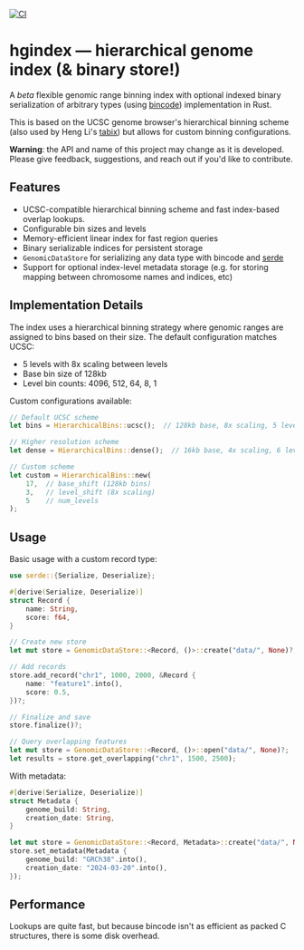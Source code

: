 [![CI](https://github.com/vsbuffalo/hgindex/actions/workflows/ci.yml/badge.svg)](https://github.com/vsbuffalo/hgindex/actions/workflows/ci.yml)

# hgindex — hierarchical genome index (& binary store!)

A *beta* flexible genomic range binning index with optional indexed binary
serialization of arbitrary types (using
[bincode](https://github.com/bincode-org/bincode)) implementation in Rust.

This is based on the UCSC genome browser's hierarchical binning scheme (also
used by Heng Li's [tabix](https://pmc.ncbi.nlm.nih.gov/articles/PMC3042176/))
but allows for custom binning configurations.

**Warning**: the API and name of this project may change as it is developed.
Please give feedback, suggestions, and reach out if you'd like to contribute.

## Features

- UCSC-compatible hierarchical binning scheme and fast index-based overlap
  lookups.
- Configurable bin sizes and levels
- Memory-efficient linear index for fast region queries
- Binary serializable indices for persistent storage
- `GenomicDataStore` for serializing any data type with bincode and
  [serde](https://serde.rs)
- Support for optional index-level metadata storage (e.g. for storing mapping
  between chromosome names and indices, etc)

## Implementation Details

The index uses a hierarchical binning strategy where genomic ranges are
assigned to bins based on their size. The default configuration matches UCSC:

- 5 levels with 8x scaling between levels
- Base bin size of 128kb
- Level bin counts: 4096, 512, 64, 8, 1

Custom configurations available:
```rust
// Default UCSC scheme
let bins = HierarchicalBins::ucsc();  // 128kb base, 8x scaling, 5 levels

// Higher resolution scheme
let dense = HierarchicalBins::dense();  // 16kb base, 4x scaling, 6 levels

// Custom scheme
let custom = HierarchicalBins::new(
    17,  // base_shift (128kb bins)
    3,   // level_shift (8x scaling)
    5    // num_levels
);
```

## Usage

Basic usage with a custom record type:

```rust
use serde::{Serialize, Deserialize};

#[derive(Serialize, Deserialize)]
struct Record {
    name: String,
    score: f64,
}

// Create new store
let mut store = GenomicDataStore::<Record, ()>::create("data/", None)?;

// Add records
store.add_record("chr1", 1000, 2000, &Record {
    name: "feature1".into(),
    score: 0.5,
})?;

// Finalize and save
store.finalize()?;

// Query overlapping features
let mut store = GenomicDataStore::<Record, ()>::open("data/", None)?;
let results = store.get_overlapping("chr1", 1500, 2500);
```

With metadata:

```rust
#[derive(Serialize, Deserialize)]
struct Metadata {
    genome_build: String,
    creation_date: String,
}

let mut store = GenomicDataStore::<Record, Metadata>::create("data/", None)?;
store.set_metadata(Metadata {
    genome_build: "GRCh38".into(),
    creation_date: "2024-03-20".into(),
});
```

## Performance

Lookups are quite fast, but because bincode isn't as efficient as packed C
structures, there is some disk overhead.

